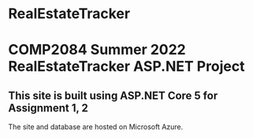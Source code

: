 # RealEstateTracker

<h1>COMP2084 Summer 2022 RealEstateTracker ASP.NET Project</h1>
<h2>This site is built using ASP.NET Core 5 for Assignment 1, 2</h2>

<p>The site and database are hosted on Microsoft Azure.</p>
